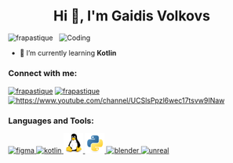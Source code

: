 <h1 align="center">Hi 👋, I'm Gaidis Volkovs</h1>
<img align="right" alt="Coding" width="400" src="https://cdn.filestackcontent.com/efbSR18hT5uRKuo0zoMA">
<p align="left"> <img src="https://komarev.com/ghpvc/?username=frapastique&label=Profile%20views&color=450e59&style=plastic" alt="frapastique" /> </p>

- 🌱 I’m currently learning **Kotlin**

<h3 align="left">Connect with me:</h3>
<p align="left">
<a href="https://twitter.com/frapastique" target="blank"><img align="center" src="https://upload.wikimedia.org/wikipedia/commons/4/4f/Twitter-logo.svg" alt="frapastique" height="30" width="40" /></a>
<a href="https://instagram.com/frapastique" target="blank"><img align="center" src="https://upload.wikimedia.org/wikipedia/commons/e/e7/Instagram_logo_2016.svg" alt="frapastique" height="30" width="40" /></a>
<a href="https://www.youtube.com/@frapastique" target="blank"><img align="center" src="https://upload.wikimedia.org/wikipedia/commons/0/09/YouTube_full-color_icon_%282017%29.svg" alt="https://www.youtube.com/channel/UCSlsPpzl6wec17tsvw9INaw" height="30" width="40" /></a>
</p>

<h3 align="left">Languages and Tools:</h3>
<p align="left"> <a href="https://www.figma.com/" target="_blank" rel="noreferrer"> <img src="https://www.vectorlogo.zone/logos/figma/figma-icon.svg" alt="figma" width="40" height="40"/> </a> <a href="https://kotlinlang.org" target="_blank" rel="noreferrer"> <img src="https://www.vectorlogo.zone/logos/kotlinlang/kotlinlang-icon.svg" alt="kotlin" width="40" height="40"/> </a> <a href="https://www.linux.org/" target="_blank" rel="noreferrer"> <img src="https://raw.githubusercontent.com/devicons/devicon/master/icons/linux/linux-original.svg" alt="linux" width="40" height="40"/> </a> <a href="https://www.python.org" target="_blank" rel="noreferrer"> <img src="https://raw.githubusercontent.com/devicons/devicon/master/icons/python/python-original.svg" alt="python" width="40" height="40"/> </a> <a href="https://www.blender.org/" target="_blank" rel="noreferrer"> <img src="https://download.blender.org/branding/community/blender_community_badge_white.svg" alt="blender" width="40" height="40"/> </a> <a href="https://unrealengine.com/" target="_blank" rel="noreferrer"> <img src="https://upload.wikimedia.org/wikipedia/commons/d/da/Unreal_Engine_Logo.svg" alt="unreal" width="40" height="40"/> </a> </p>
